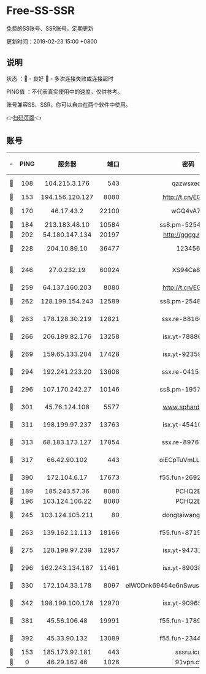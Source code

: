 # Free-SS-SSR

免费的SS账号、SSR账号，定期更新

更新时间：2019-02-23 15:00 +0800

## 说明

状态     ：🙂 - 良好 🙁 - 多次连接失败或连接超时

PING值   ：不代表真实使用中的速度，仅供参考。

账号兼容SS、SSR，你可以自由在两个软件中使用。

👉[扫码页面](https://liesauer.github.io/free-ss-ssr.github.io/)👈

## 账号

|-|PING|服务器|端口|密码|加密方式|区域|
|:----:|:----:|:-----:|-----:|:----:|:----:|:----:|
|🙂|108|104.215.3.176|543|qazwsxedc|aes-256-gcm|JP|
|🙂|153|194.156.120.127|8080|http://t.cn/EGJIyrl|rc4-md5|RU|
|🙂|170|46.17.43.2|22100|wGQ4vA7D|aes-256-gcm|RU|
|🙂|184|213.183.48.10|10584|ss8.pm-52546050|rc4-md5|RU|
|🙂|202|54.180.147.134|20197|http://gggg.rocks|chacha20|KR|
|🙂|228|204.10.89.10|36477|123456|aes-256-cfb|US|
|🙂|246|27.0.232.19|60024|XS94Ca8K|xchacha20-ietf-poly1305|HK|
|🙂|259|64.137.160.203|8080|http://t.cn/EGJIyrl|rc4-md5|CA|
|🙂|262|128.199.154.243|12589|ss8.pm-25483788|aes-256-cfb|SG|
|🙂|263|178.128.30.219|12821|ssx.re-88166677|aes-256-cfb|SG|
|🙂|266|206.189.82.176|13258|isx.yt-78886970|aes-256-cfb|SG|
|🙂|269|159.65.133.204|17428|isx.yt-92359106|aes-256-cfb|SG|
|🙂|294|192.241.223.20|13608|ssx.re-04153947|aes-256-cfb|US|
|🙂|296|107.170.242.27|10146|ss8.pm-19577834|aes-256-cfb|US|
|🙂|301|45.76.124.108|5577|www.sphard.com|aes-256-cfb|AU|
|🙂|311|198.199.97.237|13763|isx.yt-45410727|aes-256-cfb|US|
|🙂|313|68.183.173.127|17854|ssx.re-89767953|aes-256-cfb|US|
|🙂|317|66.42.90.102|443|oiECpTuVmLLxk4Ts|aes-256-cfb|US|
|🙂|390|172.104.6.17|17673|f55.fun-26926013|aes-256-cfb|US|
|🙂|189|185.243.57.36|8080|PCHQ2E|rc4-md5|US|
|🙂|196|103.124.106.22|8080|PCHQ2E|rc4-md5|US|
|🙂|245|103.124.105.211|80|dongtaiwang.com|aes-256-cfb|US|
|🙂|263|139.162.11.113|18166|f55.fun-87155784|aes-256-cfb|SG|
|🙂|275|128.199.97.239|12957|isx.yt-94731774|aes-256-cfb|SG|
|🙂|296|162.243.134.187|11461|isx.yt-89038787|aes-256-cfb|US|
|🙂|330|172.104.33.178|8097|eIW0Dnk69454e6nSwuspv9DmS201tQ0D|aes-256-cfb|SG|
|🙂|342|198.199.100.178|12970|isx.yt-90965243|aes-256-cfb|US|
|🙂|381|45.56.106.48|19991|f55.fun-17890118|aes-256-cfb|US|
|🙂|392|45.33.90.132|13089|f55.fun-23448160|aes-256-cfb|US|
|🙁|153|185.173.92.181|443|sssru.icu|rc4-md5|RU|
|🙁|0|46.29.162.46|1026|91vpn.cf|rc4-md5|RU|
